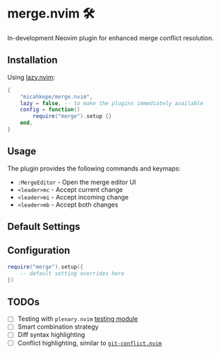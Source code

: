 # merge.nvim 🛠️

In-development Neovim plugin for enhanced merge conflict resolution.

## Installation

Using [lazy.nvim](https://github.com/folke/lazy.nvim):

```lua
{
    "micahkepe/merge.nvim",
    lazy = false, -- to make the plugins immediately available
    config = function()
        require("merge").setup {}
    end,
}
```

## Usage

The plugin provides the following commands and keymaps:

- `:MergeEditor` - Open the merge editor UI
- `<leader>mc` - Accept current change
- `<leader>mi` - Accept incoming change
- `<leader>mb` - Accept both changes

## Default Settings

## Configuration

```lua
require("merge").setup({
    -- default setting overrides here
})
```

## TODOs

- [ ] Testing with `plenary.nvim` [testing module](https://github.com/nvim-lua/plenary.nvim/blob/master/TESTS_README.md)
- [ ] Smart combination strategy
- [ ] Diff syntax highlighting
- [ ] Conflict highlighting, similar to [`git-conflict.nvim`](https://github.com/akinsho/git-conflict.nvim)
